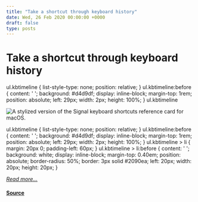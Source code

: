 ```yaml
---
title: "Take a shortcut through keyboard history"
date: Wed, 26 Feb 2020 00:00:00 +0000
draft: false
type: posts
---
```

# Take a shortcut through keyboard history





 ul.kbtimeline { list-style-type: none; position: relative; } ul.kbtimeline:before { content: ' '; background: #d4d9df; display: inline-block; margin-top: 1rem; position: absolute; left: 29px; width: 2px; height: 100%; } ul.kbtimeline

![A stylized version of the Signal keyboard shortcuts reference card for macOS.](/blog/images/keyboard-shortcuts-header.jpg)

ul.kbtimeline { list-style-type: none; position: relative; } ul.kbtimeline:before { content: ' '; background: #d4d9df; display: inline-block; margin-top: 1rem; position: absolute; left: 29px; width: 2px; height: 100%; } ul.kbtimeline > li { margin: 20px 0; padding-left: 60px; } ul.kbtimeline > li:before { content: ' '; background: white; display: inline-block; margin-top: 0.40em; position: absolute; border-radius: 50%; border: 3px solid #2090ea; left: 20px; width: 20px; height: 20px; }

[_Read more..._](https://signal.org/blog/keyboard-shortcuts/)

#### [Source](https://signal.org/blog/keyboard-shortcuts/)

